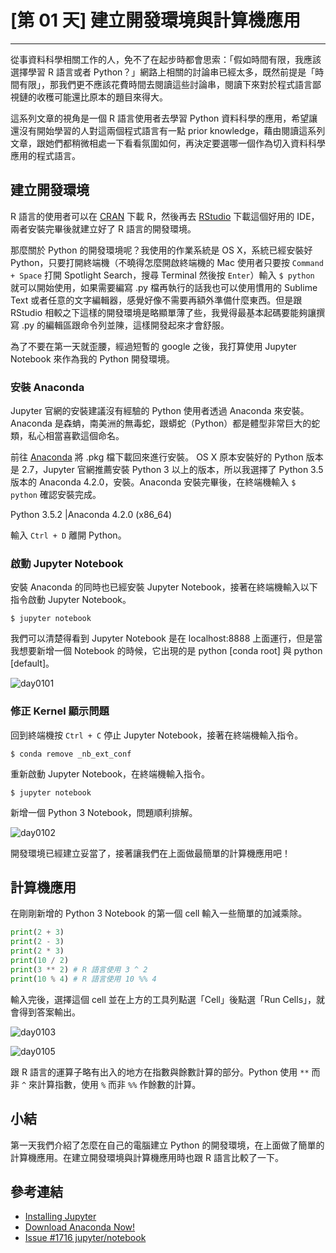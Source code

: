 # [第 01 天] 建立開發環境與計算機應用

---

從事資料科學相關工作的人，免不了在起步時都會思索：「假如時間有限，我應該選擇學習 R 語言或者 Python？」網路上相關的討論串已經太多，既然前提是「時間有限」，那我們更不應該花費時間去閱讀這些討論串，閱讀下來對於程式語言鄙視鏈的收穫可能還比原本的題目來得大。

這系列文章的視角是一個 R 語言使用者去學習 Python 資料科學的應用，希望讓還沒有開始學習的人對這兩個程式語言有一點 prior knowledge，藉由閱讀這系列文章，跟她們都稍微相處一下看看氛圍如何，再決定要選哪一個作為切入資料科學應用的程式語言。

## 建立開發環境

R 語言的使用者可以在 [CRAN](https://cran.r-project.org/) 下載 R，然後再去 [RStudio](https://www.rstudio.com/products/rstudio/download3/) 下載這個好用的 IDE，兩者安裝完畢後就建立好了 R 語言的開發環境。

那麼關於 Python 的開發環境呢？我使用的作業系統是 OS X，系統已經安裝好 Python，只要打開終端機（不曉得怎麼開啟終端機的 Mac 使用者只要按 `Command + Space` 打開 Spotlight Search，搜尋 Terminal 然後按 `Enter`）輸入 `$ python` 就可以開始使用，如果需要編寫 .py 檔再執行的話我也可以使用慣用的 Sublime Text 或者任意的文字編輯器，感覺好像不需要再額外準備什麼東西。但是跟 RStudio 相較之下這樣的開發環境是略顯單薄了些，我覺得最基本起碼要能夠讓撰寫 .py 的編輯區跟命令列並陳，這樣開發起來才會舒服。

為了不要在第一天就歪腰，經過短暫的 google 之後，我打算使用 Jupyter Notebook 來作為我的 Python 開發環境。

### 安裝 Anaconda

Jupyter 官網的安裝建議沒有經驗的 Python 使用者透過 Anaconda 來安裝。Anaconda 是森蚺，南美洲的無毒蛇，跟蟒蛇（Python）都是體型非常巨大的蛇類，私心相當喜歡這個命名。

前往 [Anaconda](https://www.continuum.io/downloads) 將 .pkg 檔下載回來進行安裝。
OS X 原本安裝好的 Python 版本是 2.7，Jupyter 官網推薦安裝 Python 3 以上的版本，所以我選擇了 Python 3.5 版本的 Anaconda 4.2.0，安裝。Anaconda 安裝完畢後，在終端機輸入 `$ python` 確認安裝完成。

Python 3.5.2 |Anaconda 4.2.0 (x86_64)

輸入 `Ctrl + D` 離開 Python。

### 啟動 Jupyter Notebook

安裝 Anaconda 的同時也已經安裝 Jupyter Notebook，接著在終端機輸入以下指令啟動 Jupyter Notebook。

```
$ jupyter notebook
```

我們可以清楚得看到 Jupyter Notebook 是在 localhost:8888 上面運行，但是當我想要新增一個 Notebook 的時候，它出現的是 python [conda root] 與 python [default]。

![day0101](https://storage.googleapis.com/2017_ithome_ironman/day0101.png)

### 修正 Kernel 顯示問題

回到終端機按 `Ctrl + C` 停止 Jupyter Notebook，接著在終端機輸入指令。

```
$ conda remove _nb_ext_conf
```

重新啟動 Jupyter Notebook，在終端機輸入指令。

```
$ jupyter notebook
```

新增一個 Python 3 Notebook，問題順利排解。

![day0102](https://storage.googleapis.com/2017_ithome_ironman/day0102.png)

開發環境已經建立妥當了，接著讓我們在上面做最簡單的計算機應用吧！

## 計算機應用

在剛剛新增的 Python 3 Notebook 的第一個 cell 輸入一些簡單的加減乘除。

```python
print(2 + 3)
print(2 - 3)
print(2 * 3)
print(10 / 2)
print(3 ** 2) # R 語言使用 3 ^ 2
print(10 % 4) # R 語言使用 10 %% 4
```

輸入完後，選擇這個 cell 並在上方的工具列點選「Cell」後點選「Run Cells」，就會得到答案輸出。

![day0103](https://storage.googleapis.com/2017_ithome_ironman/day0103.png)

![day0105](https://storage.googleapis.com/2017_ithome_ironman/day0105.png)

跟 R 語言的運算子略有出入的地方在指數與餘數計算的部分。Python 使用 `**` 而非 `^` 來計算指數，使用 `%` 而非 `%%` 作餘數的計算。

## 小結

第一天我們介紹了怎麼在自己的電腦建立 Python 的開發環境，在上面做了簡單的計算機應用。在建立開發環境與計算機應用時也跟 R 語言比較了一下。

## 參考連結

- [Installing Jupyter](http://jupyter.org/install.html)
- [Download Anaconda Now!](https://www.continuum.io/downloads)
- [Issue #1716 jupyter/notebook](https://github.com/jupyter/notebook/issues/1716)